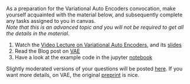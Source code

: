 
As a preparation for the Variational Auto Encoders convocation, make yourself acquainted with the material below, and subsequently complete any tasks assigned to you in canvas.  
*Note that this is an advanced topic and you will not be required to get all the details in the material*.

1. Watch the [Video Lecture on Variational Auto Encoders](https://youtu.be/dPRPGA0krOs), and its [slides](slides/VariationalAutoEncoders.pdf)
2. Read the Blog post on [VAE](https://towardsdatascience.com/understanding-variational-autoencoders-vaes-f70510919f73)
3. Have a look at the example code in the jupyter [notebook](../nb/vae/VAEofCarcinomas.ipynb)

Slightly moderated versions of your questions will be posted [here](../questions/vae.md).
If you want more details, on VAE, the original [preprint](https://arxiv.org/pdf/1312.6114.pdf) is nice.
